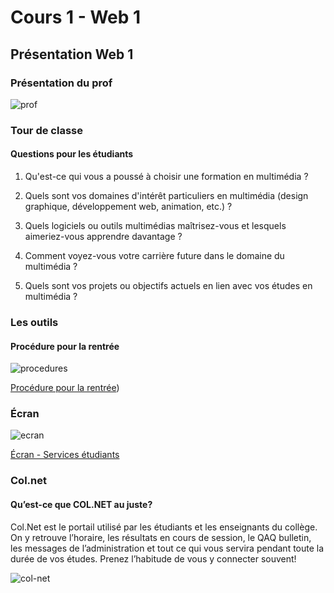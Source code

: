 # Cours 1 - Web 1

## Présentation Web 1
### Présentation du prof
![prof](https://github.com/user-attachments/assets/a47c9774-11f3-479a-a652-29da0feda757)

### Tour de classe
#### Questions pour les étudiants
1. Qu'est-ce qui vous a poussé à choisir une formation en multimédia ?

1. Quels sont vos domaines d'intérêt particuliers en multimédia (design graphique, développement web, animation, etc.) ?

1. Quels logiciels ou outils multimédias maîtrisez-vous et lesquels aimeriez-vous apprendre davantage ?

1. Comment voyez-vous votre carrière future dans le domaine du multimédia ?

1. Quels sont vos projets ou objectifs actuels en lien avec vos études en multimédia ?

### Les outils
#### Procédure pour la rentrée

![procedures](https://github.com/user-attachments/assets/0e77fb68-df94-4bd3-b7e5-8df3c9bade2e)

[Procédure pour la rentrée](https://ccti.cmontmorency.qc.ca/la-rentree))

### Écran

![ecran](https://github.com/user-attachments/assets/18eec8e1-f7a7-4528-8f21-6648b9b898f8)

[Écran - Services étudiants](https://www.cmontmorency.qc.ca/college/brip/brip/ecran/#ressources-en-ligne)

### Col.net
#### Qu’est-ce que COL.NET au juste?
Col.Net est le portail utilisé par les étudiants et les enseignants du collège. On y retrouve l’horaire, les résultats en cours de session, le QAQ bulletin, les messages de l’administration et tout ce qui vous servira pendant toute la durée de vos études. Prenez l’habitude de vous y connecter souvent!

![col-net](https://github.com/user-attachments/assets/b30f3cd2-603a-4867-b911-ecd26195b7ab)
